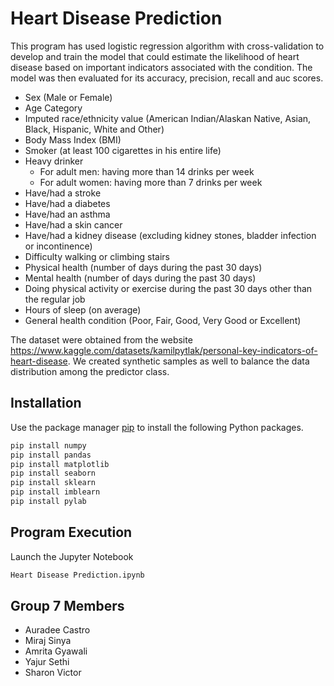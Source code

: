 # Heart Disease Prediction

This program has used logistic regression algorithm with cross-validation to develop and train the model that could estimate the likelihood of heart disease based on important indicators associated with the condition. The model was then evaluated for its accuracy, precision, recall and auc scores. 

- Sex (Male or Female)
- Age Category
- Imputed race/ethnicity value (American Indian/Alaskan Native, Asian, Black, Hispanic, White and Other)
- Body Mass Index (BMI)
- Smoker (at least 100 cigarettes in his entire life)
- Heavy drinker
  - For adult men: having more than 14 drinks per week
  - For adult women: having more than 7 drinks per week
- Have/had a stroke
- Have/had a diabetes
- Have/had an asthma
- Have/had a skin cancer
- Have/had a kidney disease (excluding kidney stones, bladder infection or incontinence)
- Difficulty walking or climbing stairs
- Physical health (number of days during the past 30 days)
- Mental health (number of days during the past 30 days)
- Doing physical activity or exercise during the past 30 days other than the regular job
- Hours of sleep (on average)
- General health condition (Poor, Fair, Good, Very Good or Excellent)

The dataset were obtained from the website https://www.kaggle.com/datasets/kamilpytlak/personal-key-indicators-of-heart-disease. We created synthetic samples as well to balance the data distribution among the predictor class.

## Installation

Use the package manager [pip](https://pip.pypa.io/en/stable/) to install the following Python packages.
```bash
pip install numpy
pip install pandas
pip install matplotlib
pip install seaborn
pip install sklearn
pip install imblearn
pip install pylab
```

## Program Execution
Launch the Jupyter Notebook
```bash
Heart Disease Prediction.ipynb
```

## Group 7 Members
- Auradee Castro
- Miraj Sinya
- Amrita Gyawali
- Yajur Sethi
- Sharon Victor
